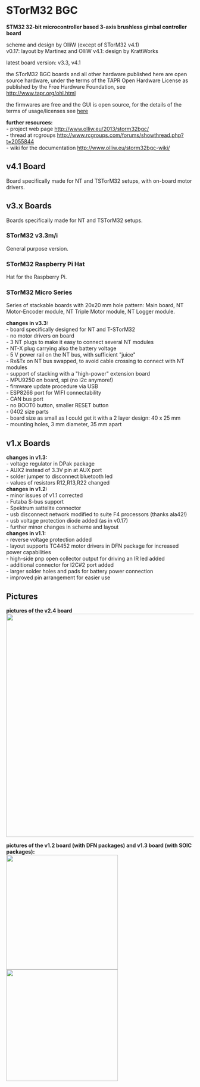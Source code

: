 STorM32 BGC
===========

<strong>STM32 32-bit microcontroller based 3-axis brushless gimbal controller board</strong>

scheme and design by OlliW (except of STorM32 v4.1)<br>
v0.17: layout by Martinez and OlliW
v4.1: design by KrattWorks

latest board version: v3.3, v4.1

the STorM32 BGC boards and all other hardware published here are open source hardware, under the terms of the TAPR Open Hardware License as published by the Free Hardware Foundation, see http://www.tapr.org/ohl.html

the firmwares are free and the GUI is open source, for the details of the terms of usage/licenses see <a href="http://www.olliw.eu/2013/storm32bgc">here</a>

<strong>further resources:</strong><br>- project web page http://www.olliw.eu/2013/storm32bgc/<br>- thread at rcgroups http://www.rcgroups.com/forums/showthread.php?t=2055844<br>- wiki for the documentation http://www.olliw.eu/storm32bgc-wiki/

## v4.1 Board

Board specifically made for NT and TSTorM32 setups, with on-board motor drivers.

## v3.x Boards

Boards specifically made for NT and TSTorM32 setups.

### STorM32 v3.3m/i

General purpose version.

### STorM32 Raspberry Pi Hat

Hat for the Raspberry Pi.

### STorM32 Micro Series

Series of stackable boards with 20x20 mm hole pattern: Main board, NT Motor-Encoder module, NT Triple Motor module, NT Logger module. 

<strong>changes in v3.3:</strong><br>- board specifically designed for NT and T-STorM32<br>- no motor drivers on board<br>- 3 NT plugs to make it easy to connect several NT modules<br>- NT-X plug carrying also the battery voltage<br>- 5 V power rail on the NT bus, with sufficient "juice"<br>- Rx&Tx on NT bus swapped, to avoid cable crossing to connect with NT modules<br>- support of stacking with a "high-power" extension board<br>- MPU9250 on board, spi (no i2c anymore!)<br>- firmware update procedure via USB<br>- ESP8266 port for WIFI connectability<br>- CAN bus port<br>- no BOOT0 button, smaller RESET button<br>- 0402 size parts<br>- board size as small as I could get it with a 2 layer design: 40 x 25 mm<br>- mounting holes, 3 mm diameter, 35 mm apart

## v1.x Boards

<strong>changes in v1.3:</strong><br>- voltage regulator in DPak package<br>- AUX2 instead of 3.3V pin at AUX port<br>- solder jumper to disconnect bluetooth led<br>- values of resistors R12,R13,R22 changed
<br><strong>changes in v1.2:</strong><br>- minor issues of v1.1 corrected<br>- Futaba S-bus support<br>- Spektrum sattelite connector<br>- usb disconnect network modified to suite F4 processors (thanks ala42!)<br>- usb voltage protection diode added (as in v0.17)<br>- further minor changes in scheme and layout
<br><strong>changes in v1.1:</strong><br>- reverse voltage protection added<br>- layout supports TC4452 motor drivers in DFN package for increased power capabilities<br>- high-side pnp open collector output for driving an IR led added<br>- additional connector for I2C#2 port added<br>- larger solder holes and pads for battery power connection<br>- improved pin arrangement for easier use

## Pictures

<strong>pictures of the v2.4 board</strong><br>
<a href="http://www.olliw.eu/uploads/storm32-bgc-v242-board.png"><img src="http://www.olliw.eu/uploads/storm32-bgc-v242-board.png" width="600"/></a>

<strong>pictures of the v1.2 board (with DFN packages) and v1.3 board (with SOIC packages):</strong><br>
<a href="http://www.olliw.eu/uploads/storm32_bgc_v120_board_dfn_mpu-01-wp01.jpg"><img src="http://www.olliw.eu/uploads/storm32_bgc_v120_board_dfn_mpu-01-wp01.jpg" width="300" height="308"/></a> <a href="http://www.olliw.eu/storm32bgc-wiki/images/1/1c/Joepaisley-storm32-bgc-v13-board-wiki.jpg"><img src="http://www.olliw.eu/storm32bgc-wiki/images/1/1c/Joepaisley-storm32-bgc-v13-board-wiki.jpg" width="300"/></a>

